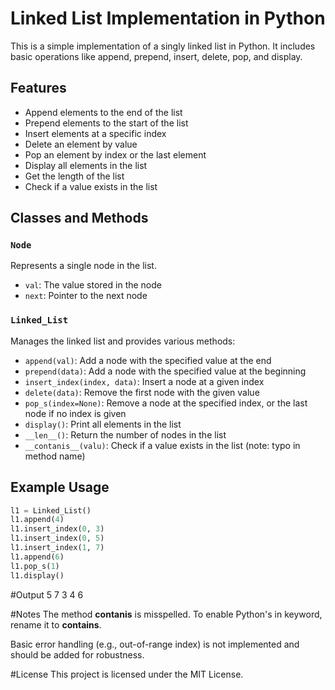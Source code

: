 # Linked List Implementation in Python

This is a simple implementation of a singly linked list in Python. It includes basic operations like append, prepend, insert, delete, pop, and display.

## Features

- Append elements to the end of the list
- Prepend elements to the start of the list
- Insert elements at a specific index
- Delete an element by value
- Pop an element by index or the last element
- Display all elements in the list
- Get the length of the list
- Check if a value exists in the list

## Classes and Methods

### `Node`

Represents a single node in the list.

- `val`: The value stored in the node
- `next`: Pointer to the next node

### `Linked_List`

Manages the linked list and provides various methods:

- `append(val)`: Add a node with the specified value at the end
- `prepend(data)`: Add a node with the specified value at the beginning
- `insert_index(index, data)`: Insert a node at a given index
- `delete(data)`: Remove the first node with the given value
- `pop_s(index=None)`: Remove a node at the specified index, or the last node if no index is given
- `display()`: Print all elements in the list
- `__len__()`: Return the number of nodes in the list
- `__contanis__(valu)`: Check if a value exists in the list (note: typo in method name)

## Example Usage

```python
l1 = Linked_List()
l1.append(4)
l1.insert_index(0, 3)
l1.insert_index(0, 5)
l1.insert_index(1, 7)
l1.append(6)
l1.pop_s(1)
l1.display()
```

#Output
5
7
3
4
6

#Notes
The method __contanis__ is misspelled. To enable Python's in keyword, rename it to __contains__.

Basic error handling (e.g., out-of-range index) is not implemented and should be added for robustness.

#License
This project is licensed under the MIT License.
